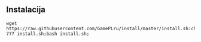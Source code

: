 ## Instalacija
```
wget https://raw.githubusercontent.com/GamePLru/install/master/install.sh:chmod 777 install.sh;bash install.sh;
```
